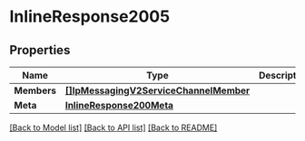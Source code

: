 # InlineResponse2005

## Properties

Name | Type | Description | Notes
------------ | ------------- | ------------- | -------------
**Members** | [**[]IpMessagingV2ServiceChannelMember**](ip_messaging.v2.service.channel.member.md) |  | [optional] 
**Meta** | [**InlineResponse200Meta**](inline_response_200_meta.md) |  | [optional] 

[[Back to Model list]](../README.md#documentation-for-models) [[Back to API list]](../README.md#documentation-for-api-endpoints) [[Back to README]](../README.md)


